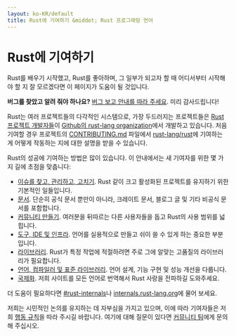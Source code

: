```yaml
---
layout: ko-KR/default
title: Rust에 기여하기 &middot; Rust 프로그래밍 언어
---
```


# Rust에 기여하기

Rust를 배우기 시작했고, Rust를 좋아하며, 그 일부가 되고자 할 때 어디서부터 시작해야 할 지 잘 모르겠다면 이 페이지가 도움이 될 것입니다.

**버그를 찾았고 알려 줘야 하나요?** [버그 보고 안내를 따라 주세요][bugs]. 미리 감사드립니다!

Rust는 여러 프로젝트들의 다각적인 시스템으로,
가장 두드러지는 프로젝트들은 [Rust 프로젝트 개발자들][devs]이 [Github의 rust-lang organization][rust-lang]에서 개발하고 있습니다.
처음 기여할 경우 프로젝트의 [CONTRIBUTING.md] 파일에서
[rust-lang/rust]에 기여하는 게 어떻게 작동하는 지에 대한 설명을 받을 수 있습니다.

Rust의 성공에 기여하는 방법은 많이 있습니다.
이 안내에서는 새 기여자를 위한 몇 가지 길에 초점을 맞춥니다:

* [이슈를 찾고, 관리하고, 고치기](contribute-bugs.html).
  Rust 같이 크고 활성화된 프로젝트를 유지하기 위한 기본적인 일들입니다.
* [문서](contribute-docs.html).
  단순히 공식 문서 뿐만이 아니라, 크레이트 문서, 블로그 글 및 기타 비공식 문서를 포함합니다.
* [커뮤니티 만들기](contribute-community.html).
  여러분을 뒤따르는 다른 사용자들을 돕고 Rust의 사용 범위를 넓힙니다.
* [도구, IDE 및 인프라](contribute-tools.html).
  언어를 실용적으로 만들고 쉬이 쓸 수 있게 하는 중요한 부분입니다.
* [라이브러리](contribute-libs.html).
  Rust가 특정 작업에 적절하려면 주로 그에 알맞는 고품질의 라이브러리가 필요합니다.
* [언어, 컴파일러 및 표준 라이브러리](contribute-compiler.html).
  언어 설계, 기능 구현 및 성능 개선을 다룹니다.
* [국제화](contribute-translations.html).
  저희 사이트를 모든 언어로 번역해서 Rust 사랑을 전파하길 도와주세요.

더 도움이 필요하다면 [#rust-internals]나 [internals.rust-lang.org]에 물어 보세요.

저희는 시민적인 논의를 유지하는 데 자부심을 가지고 있으며,
이에 따라 기여자들은 저희 [행동 규칙][coc]을 따라 주시길 바랍니다.
여기에 대해 질문이 있다면 [커뮤니티 팀][community team]에게 문의해 주십시오.

<!--
TODO: Write a guide to rust processes and governance to link from here
TODO: List of active initiatives
TODO: Write guide to advertising Rust projects to link from
libs / community building
-->

[#rust-internals]: https://kiwiirc.com/nextclient/#ircs://irc.mozilla.org:6697/#rust-internals?nick=rustacean??
[CONTRIBUTING.md]: https://github.com/rust-lang/rust/blob/master/CONTRIBUTING.md
[bugs]: https://github.com/rust-lang/rust/blob/master/CONTRIBUTING.md#bug-reports
[coc]: https://www.rust-lang.org/conduct.html
[community team]: https://www.rust-lang.org/team.html#Community
[dev_proc]: community.html#rust-development
[devs]: https://github.com/rust-lang/rust/graphs/contributors
[internals.rust-lang.org]: https://internals.rust-lang.org/
[rust-lang/rust]: https://github.com/rust-lang/rust
[rust-lang]: https://github.com/rust-lang
